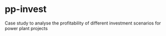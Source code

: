 # pp-invest
Case study to analyse the profitability of different investment scenarios for power plant projects
